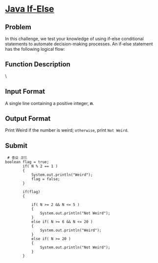 # [Java If-Else]

## Problem
In this challenge, we test your knowledge of using if-else conditional statements to automate decision-making processes. An if-else statement has the following logical flow:


## Function Description
\

## Input Format
A single line containing a positive integer, ***n***.

## Output Format
Print Weird if the number is weird; `otherwise`, print `Not Weird`.


## Submit
<pre><code> # 중요 코드
boolean flag = true;
        if( N % 2 == 1 )
        {
            System.out.println("Weird");
            flag = false;
        }

        if(flag)
        {

            if( N >= 2 && N <= 5 )
            {
                System.out.println("Not Weird");
            }
            else if( N >= 6 && N <= 20 )
            {
                System.out.println("Weird");
            }
            else if( N >= 20 )
            {
                System.out.println("Not Weird");
            }
        }
</code></pre>

[Java If-Else]: https://www.hackerrank.com/challenges/java-if-else/problem